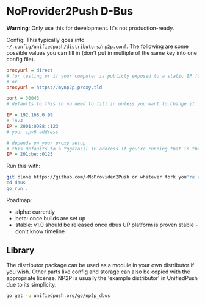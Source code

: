# NoProvider2Push D-Bus

**Warning**: Only use this for development. It's not production-ready.

Config:
This typically goes into `~/.config/unifiedpush/distributors/np2p.conf`. The following are some possible values you can fill in (don't put in multiple of the same key into one config file).
```ini
proxyurl = direct
# for testing or if your computer is publicly exposed to a static IP for some reason (still not recommended because np2p doesn't support tls(https))
# or
proxyurl = https://mynp2p.proxy.tld

port = 30043
# defaults to this so no need to fill in unless you want to change it

IP = 192.168.0.99
# ipv4
IP = 2001:0DB8::123
# your ipv6 address

# depends on your proxy setup
# this defaults to a Yggdrasil IP address if you're running that in the background
IP = 201:be::0123
```

Run this with:
```sh
git clone https://github.com/<NoProvider2Push or whatever fork you're using>/dbus.git
cd dbus
go run .
```


Roadmap: 
- alpha: currently
- beta: once builds are set up
- stable: v1.0 should be released once dbus UP platform is proven stable - don't know timeline

## Library

The distributor package can be used as a module in your own distributor if you wish. Other parts like config and storage can also be copied with the appropriate license. NP2P is usually the 'example distributor' in UnifiedPush due to its simplicity.

```sh
go get -u unifiedpush.org/go/np2p_dbus
```
